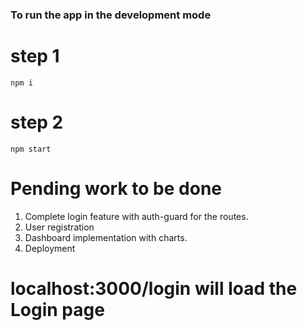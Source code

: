 ### To run the app in the development mode

# step 1
`npm i`

# step 2
`npm start`

# Pending work to be done

1. Complete login feature with auth-guard for the routes.
2. User registration
3. Dashboard implementation with charts.
4. Deployment

# localhost:3000/login will load the Login page











